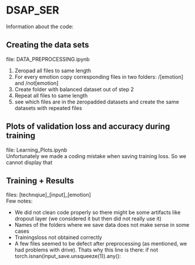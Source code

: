 # DSAP_SER
Information about the code: 
## Creating the data sets
file: DATA_PREPROCESSING.ipynb
1. Zeropad all files to same length
2. For every emotion copy corresponding files in two folders: /[emotion] and /not[emotion]
3. Create folder with balanced dataset out of step 2
4. Repeat all files to same length
5. see which files are in the zeropadded datasets and create the same datasets with repeated files
## Plots of validation loss and accuracy during training
file: Learning_Plots.ipynb  
Unfortunately we made a coding mistake when saving training loss. So we cannot display that
## Training + Results
files: \[technqiue\]\_\[input\]\_\[emotion\]  
Few notes:
*  We did not clean code properly so there might be some artifacts like dropout layer (we considered it but then did not really use it)
*  Names of the folders where we save data does not make sense in some cases
*  Trainingsloss not obtained correctly
*  A few files seemed to be defect after preprocessing (as mentioned, we had problems with drive). Thats why this line is there: if not torch.isnan(input_save.unsqueeze(1)).any():

